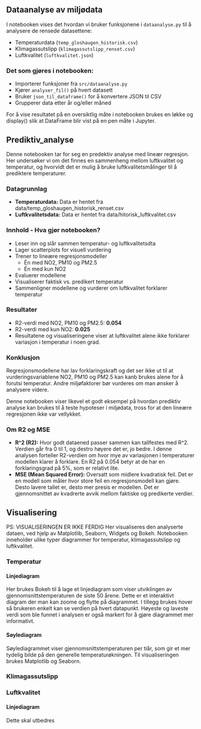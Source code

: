 ## Dataanalyse av miljødata
I notebooken vises det hvordan vi bruker funksjonene i `dataanalyse.py` til å analysere de rensede datasettene: 

- Temperaturdata (`temp_gloshaugen_historisk.csv`)
- Klimagassutslipp (`klimagassutslipp_renset.csv`)
- Luftkvalitet (`luftkvalitet.json`)

### Det som gjøres i notebooken:
- Importerer funksjoner fra `src/dataanalyse.py`
- Kjører `analyser_fil()` på hvert datasett
- Bruker `json_til_dataframe()` for å konvertere JSON til CSV
- Grupperer data etter år og/eller måned

For å vise resultatet på en oversiktlig måte i notebooken brukes en løkke og display() slik at DataFrame blir vist på en pen måte  i Jupyter. 


## Prediktiv_analyse
Denne notebooken tar for seg en predektiv analyse med lineær regresjon. Her undersøker vi om det finnes en sammenheng mellom luftkvalitet og temperatur, og hvorvidt det er mulig å bruke luftkvalitetsmålinger til å prediktere temperaturer.

### Datagrunnlag
- **Temperaturdata:** Data er hentet fra data/temp_gloshaugen_historisk_renset.csv
- **Luftkvalitetsdata:** Data er hentet fra data/hitorisk_luftkvalitet.csv

### Innhold - Hva gjør notebooken?
- Leser inn og slår sammen temperatur- og luftkvalitetsdta
- Lager scatterplots for visuell vurdering
- Trener to lineære regresjonsmodeller
  - Én med NO2, PM10 og PM2.5
  - Én med kun NO2
- Evaluerer modellene
- Visualiserer faktisk vs. predikert temperatur
- Sammenligner modellene og vurderer om luftkvalitet forklarer temperatur

### Resultater
- R2-verdi med NO2, PM10 og PM2.5: **0.054**
- R2-verdi med kun NO2: **0.025**
- Resultatene og visualiseringene viser at luftkvalitet alene ikke forklarer variasjon i temperatur i noen grad.

### Konklusjon
Regresjonsmodellene har lav forklaringskraft og det ser ikke ut til at vurderingsvariablene NO2, PM10 og PM2.5 kan kanb brukes alene for å forutsi temperatur. Andre miljøfaktorer bør vurderes om man ønsker å analysere videre.

Denne notebooken viser likevel et godt eksempel på hvordan prediktiv analyse kan brukes til å teste hypoteser i miljødata, tross for at den lineære regresjonen ikke var vellykket.

### Om R2 og MSE
- **R^2 (R2):** Hvor godt dataened passer sammen kan tallfestes med R^2. Verdien går fra 0 til 1, og destro høyere det er, jo bedre. I denne analysen forteller R2-verdien om hvor mye av variasjonen i temperaturer modellen klarer å forklare. En R2 på 0.054 betyr at de har en forklaringsgrad på 5%, som er relativt lite.
- **MSE (Mean Squared Error):** Oversatt som midlere kvadratisk feil. Det er en modell som måler hvor store feil en regresjonsmodell kan gjøre. Desto lavere tallet er, desto mer presis er modellen. Det er gjennomsnittet av kvadrerte avvik mellom faktiske og predikerte verdier.

## Visualisering
PS: VISUALISERINGEN ER IKKE FERDIG
Her visualiseres den analyserte dataen, ved hjelp av Matplotlib, Seaborn, Widgets og Bokeh. Notebooken inneholder ulike typer diagrammer for temperatur, klimagassutslipp og luftkvalitet. 

### Temperatur
#### Linjediagram
Her brukes Bokeh til å lage et linjediagram som viser utviklingen av gjennomsnittstemperaturen de siste 50 årene. Dette er et interaktivt diagram der man kan zoome og flytte på diagrammet. I tillegg brukes hover så brukeren enkelt kan se verdien på hvert datapunkt. Høyeste og laveste verdi som ble funnet i analysen er også markert for å gjøre diagrammet mer informativt.
#### Søylediagram
Søylediagrammet viser gjennomsnittstemperaturen per tiår, som gir et mer tydelig bilde på den generelle temperaturøkningen. Til visualiseringen brukes Matplotlib og Seaborn.

### Klimagassutslipp


### Luftkvalitet
#### Linjediagram
Dette skal utbedres

